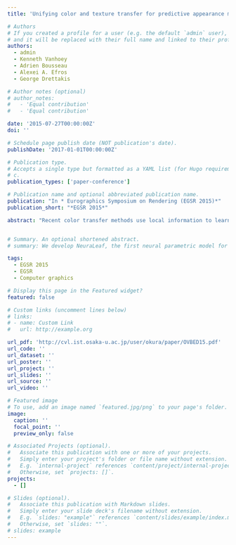 ```yaml
---
title: 'Unifying color and texture transfer for predictive appearance manipulation'

# Authors
# If you created a profile for a user (e.g. the default `admin` user), write the username (folder name) here
# and it will be replaced with their full name and linked to their profile.
authors:
  - admin
  - Kenneth Vanhoey
  - Adrien Bousseau
  - Alexei A. Efros
  - George Drettakis

# Author notes (optional)
# author_notes:
#   - 'Equal contribution'
#   - 'Equal contribution'

date: '2015-07-27T00:00:00Z'
doi: ''

# Schedule page publish date (NOT publication's date).
publishDate: '2017-01-01T00:00:00Z'

# Publication type.
# Accepts a single type but formatted as a YAML list (for Hugo requirements).
# c.
publication_types: ['paper-conference']

# Publication name and optional abbreviated publication name.
publication: "In * Eurographics Symposium on Rendering (EGSR 2015)*"
publication_short: "*EGSR 2015*"

abstract: "Recent color transfer methods use local information to learn the transformation from a source to an exemplar image, and then transfer this appearance change to a target image. These solutions achieve very successful results for general mood changes, e.g., changing the appearance of an image from “sunny” to “overcast”. However, such methods have a hard time creating new image content, such as leaves on a bare tree. Texture transfer, on the other hand, can synthesize such content but tends to destroy image structure. We propose the first algorithm that unifies color and texture transfer, outperforming both by leveraging their respective strengths. A key novelty in our approach resides in teasing apart appearance changes that can be modeled simply as changes in color versus those that require new image content to be generated. Our method starts with an analysis phase which evaluates the success of color transfer by comparing the exemplar with the source. This analysis then drives a selective, iterative texture transfer algorithm that simultaneously predicts the success of color transfer on the target and synthesizes new content where needed. We demonstrate our unified algorithm by transferring large temporal changes between photographs, such as change of season – e.g., leaves on bare trees or piles of snow on a street – and flooding."


# Summary. An optional shortened abstract.
# summary: We develop NeuraLeaf, the first neural parametric model for 3D leaves for plant modeling and reconstruction. 

tags:
  - EGSR 2015
  - EGSR
  - Computer graphics

# Display this page in the Featured widget?
featured: false

# Custom links (uncomment lines below)
# links:
# - name: Custom Link
#   url: http://example.org

url_pdf: 'http://cvl.ist.osaka-u.ac.jp/user/okura/paper/OVBED15.pdf'
url_code: ''
url_dataset: ''
url_poster: ''
url_project: ''
url_slides: ''
url_source: ''
url_video: ''

# Featured image
# To use, add an image named `featured.jpg/png` to your page's folder.
image:
  caption: ''
  focal_point: ''
  preview_only: false

# Associated Projects (optional).
#   Associate this publication with one or more of your projects.
#   Simply enter your project's folder or file name without extension.
#   E.g. `internal-project` references `content/project/internal-project/index.md`.
#   Otherwise, set `projects: []`.
projects:
  - []

# Slides (optional).
#   Associate this publication with Markdown slides.
#   Simply enter your slide deck's filename without extension.
#   E.g. `slides: "example"` references `content/slides/example/index.md`.
#   Otherwise, set `slides: ""`.
# slides: example
---
```


<!-- {{% callout note %}}
Click the _Cite_ button above to demo the feature to enable visitors to import publication metadata into their reference management software.
{{% /callout %}}

{{% callout note %}}
Create your slides in Markdown - click the _Slides_ button to check out the example.
{{% /callout %}}

Add the publication's **full text** or **supplementary notes** here. You can use rich formatting such as including [code, math, and images](https://docs.hugoblox.com/content/writing-markdown-latex/). -->
